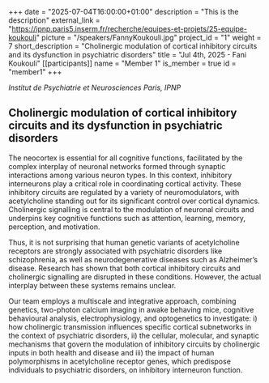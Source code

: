 +++
date = "2025-07-04T16:00:00+01:00"
description = "This is the description"
external_link = "https://ipnp.paris5.inserm.fr/recherche/equipes-et-projets/25-equipe-koukouli"
picture = "/speakers/FannyKoukouli.jpg"
project_id = "1"
weight = 7
short_description = "Cholinergic modulation of cortical inhibitory circuits and its dysfunction in psychiatric disorders"
title = "Jul 4th, 2025 - Fani Koukouli"
[[participants]]
    name = "Member 1"
    is_member = true
    id = "member1"
+++

_Institut de Psychiatrie et Neurosciences Paris, IPNP_

## Cholinergic modulation of cortical inhibitory circuits and its dysfunction in psychiatric disorders

The neocortex is essential for all cognitive functions, facilitated by the complex interplay of neuronal networks formed through synaptic interactions among various neuron types. In this context, inhibitory interneurons play a critical role in coordinating cortical activity. These inhibitory circuits are regulated by a variety of neuromodulators, with acetylcholine standing out for its significant control over cortical dynamics. Cholinergic signalling is central to the modulation of neuronal circuits and underpins key cognitive functions such as attention, learning, memory, perception, and motivation. 

Thus, it is not surprising that human genetic variants of acetylcholine receptors are strongly associated with psychiatric disorders like schizophrenia, as well as neurodegenerative diseases such as Alzheimer’s disease. Research has shown that both cortical inhibitory circuits and cholinergic signalling are disrupted in these conditions. However, the actual interplay between these systems remains unclear.

Our team employs a multiscale and integrative approach, combining genetics, two-photon calcium imaging in awake behaving mice, cognitive behavioural analysis, electrophysiology, and optogenetics to investigate: i) how cholinergic transmission influences specific cortical subnetworks in the context of psychiatric disorders, ii) the cellular, molecular, and synaptic mechanisms that govern the modulation of inhibitory circuits by cholinergic inputs in both health and disease and iii) the impact of human polymorphisms in acetylcholine receptor genes, which predispose individuals to psychiatric disorders, on inhibitory interneuron function.

